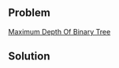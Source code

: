 ## Problem

[Maximum Depth Of Binary Tree](https://leetcode.com/explore/interview/card/top-interview-questions-easy/94/trees/555/)

## Solution
